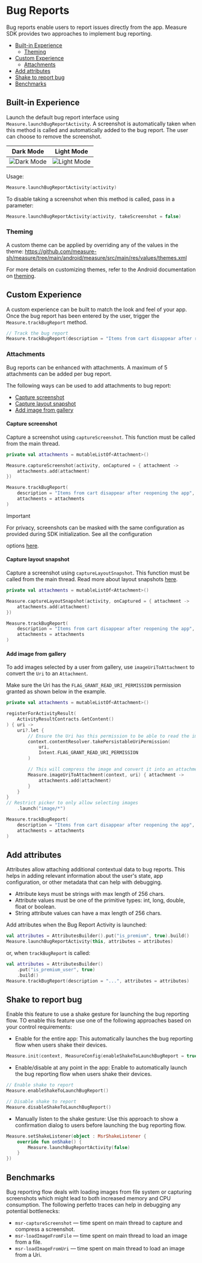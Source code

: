 # Bug Reports

Bug reports enable users to report issues directly from the app. Measure SDK provides two approaches to implement bug
reporting.

* [Built-in Experience](#built-in-experience)
    * [Theming](#theming)
* [Custom Experience](#custom-experience)
    * [Attachments](#attachments)
* [Add attributes](#add-attributes)
* [Shake to report bug](#shake-to-report-bug)
* [Benchmarks](#benchmarks)

## Built-in Experience

Launch the default bug report interface using `Measure.launchBugReportActivity`. A screenshot is automatically taken
when this method is
called and automatically added to the bug report. The user can choose to remove the screenshot.

| Dark Mode                                 | Light Mode                                  |
|-------------------------------------------|---------------------------------------------|
| ![Dark Mode](../images/bugReportDark.png) | ![Light Mode](../images/bugReportLight.png) |

Usage:

```kotlin
Measure.launchBugReportActivity(activity)
```

To disable taking a screenshot when this method is called, pass in a parameter:

```kotlin
Measure.launchBugReportActivity(activity, takeScreenshot = false)
```

### Theming

A custom theme can be applied by overriding any of the values in the theme:
https://github.com/measure-sh/measure/tree/main/android/measure/src/main/res/values/themes.xml

For more details on customizing themes, refer to the Android documentation
on [theming](https://developer.android.com/develop/ui/views/theming/themes#CustomizeTheme).

## Custom Experience

A custom experience can be built to match the look and feel of your app.
Once the bug report has been entered by the user, trigger the `Measure.trackBugReport` method.

```kotlin
// Track the bug report
Measure.trackBugReport(description = "Items from cart disappear after reopening the app")
```

### Attachments

Bug reports can be enhanced with attachments. A maximum of 5 attachments can be added per bug report.

The following ways can be used to add attachments to bug report:

* [Capture screenshot](#capture-screenshot)
* [Capture layout snapshot](#capture-layout-snapshot)
* [Add image from gallery](#add-image-from-gallery)

#### Capture screenshot

Capture a screenshot using `captureScreenshot`. This function must be called from the main thread.

```kotlin
private val attachments = mutableListOf<Attachment>()

Measure.captureScreenshot(activity, onCaptured = { attachment ->
    attachments.add(attachment)
})

Measure.trackBugReport(
    description = "Items from cart disappear after reopening the app",
    attachments = attachments
)
```

> [!IMPORTANT]
> For privacy, screenshots can be masked with the same configuration as provided during SDK initialization. See all the
> configuration
>
options [here](https://github.com/measure-sh/measure/blob/main/docs/android/configuration-options.md#screenshotmasklevel).

#### Capture layout snapshot

Capture a screenshot using `captureLayoutSnapshot`. This function must be called from the main thread. Read more about
layout snapshots [here](../feature_layout_snapshots.md).

```kotlin
private val attachments = mutableListOf<Attachment>()

Measure.captureLayoutSnapshot(activity, onCaptured = { attachment ->
    attachments.add(attachment)
})

Measure.trackBugReport(
    description = "Items from cart disappear after reopening the app",
    attachments = attachments
)
```

#### Add image from gallery

To add images selected by a user from gallery, use `imageUriToAttachment` to convert the `Uri` to an `Attachment`.

Make sure the Uri has the `FLAG_GRANT_READ_URI_PERMISSION` permission granted as shown below in the example.

```kotlin
private val attachments = mutableListOf<Attachment>()

registerForActivityResult(
    ActivityResultContracts.GetContent()
) { uri ->
    uri?.let {
        // Ensure the Uri has this permission to be able to read the image content
        context.contentResolver.takePersistableUriPermission(
            uri,
            Intent.FLAG_GRANT_READ_URI_PERMISSION
        )

        // This will compress the image and convert it into an attachment
        Measure.imageUriToAttachment(context, uri) { attachment ->
            attachments.add(attachment)
        }
    }
}
// Restrict picker to only allow selecting images
    .launch("image/*")

Measure.trackBugReport(
    description = "Items from cart disappear after reopening the app",
    attachments = attachments
)
```

## Add attributes

Attributes allow attaching additional contextual data to bug reports. This helps in adding relevant information
about the user's state, app configuration, or other metadata that can help with debugging.

- Attribute keys must be strings with max length of 256 chars.
- Attribute values must be one of the primitive types: int, long, double, float or boolean.
- String attribute values can have a max length of 256 chars.

Add attributes when the Bug Report Activity is launched:

```kotlin
val attributes = AttributesBuilder().put("is_premium", true).build()
Measure.launchBugReportActivity(this, attributes = attributes)
```

or, when `trackBugReport` is called:

```kotlin
val attributes = AttributesBuilder()
    .put("is_premium_user", true)
    .build()
Measure.trackBugReport(description = "...", attributes = attributes)
```

## Shake to report bug

Enable this feature to use a shake gesture for launching the bug reporting flow. TO enable this feature use one of the following approaches based on your control requirements:

* Enable for the entire app: This automatically launches the bug reporting flow when users shake their devices.

```kotlin
Measure.init(context, MeasureConfig(enableShakeToLaunchBugReport = true))
```


* Enable/disable at any point in the app: Enable to automatically launch the bug reporting flow when users shake their devices.

```kotlin
// Enable shake to report
Measure.enableShakeToLaunchBugReport()

// Disable shake to report
Measure.disableShakeToLaunchBugReport()
```

* Manually listen to the shake gesture: Use this approach to show a confirmation dialog to users before launching the bug reporting flow.

```kotlin
Measure.setShakeListener(object : MsrShakeListener {
    override fun onShake() {
        Measure.launchBugReportActivity(false)
    }
})
```

## Benchmarks

Bug reporting flow deals with loading images from file system or capturing screenshots which might lead to
both increased memory and CPU consumption. The following perfetto traces can help in debugging any potential
bottlenecks:

* `msr-captureScreenshot` — time spent on main thread to capture and compress a screenshot.
* `msr-loadImageFromFile` — time spent on main thread to load an image from a file.
* `msr-loadImageFromUri` — time spent on main thread to load an image from a Uri.
